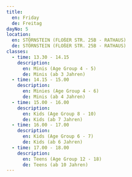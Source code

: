 ```yaml
---
title:
  en: Friday
  de: Freitag
dayNo: 5
location:
  en: STÖRNSTEIN (FLOßER STR. 25B - RATHAUS)
  de: STÖRNSTEIN (FLOßER STR. 25B - RATHAUS)
classes:
  - time: 13.30 - 14.15
    description:
      en: Minis (Age Group 4 - 5)
      de: Minis (ab 3 Jahren)
  - time: 14.15 - 15.00
    description:
      en: Minies (Age Group 4 - 6)
      de: Minis (ab 4 Jahren)
  - time: 15.00 - 16.00
    description:
      en: Kids (Age Group 8 - 10)
      de: Kids (ab 7 Jahren)
  - time: 16.00 - 17.00
    description:
      en: Kids (Age Group 6 - 7)
      de: Kids (ab 6 Jahren)
  - time: 17.00 - 18.00
    description:
      en: Teens (Age Group 12 - 18)
      de: Teens (ab 10 Jahren)
---
```

